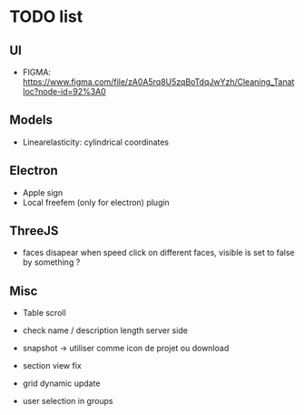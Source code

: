 # TODO list

## UI

- FIGMA: https://www.figma.com/file/zA0A5rq8U5zqBoTdqJwYzh/Cleaning_Tanatloc?node-id=92%3A0

## Models

- Linearelasticity: cylindrical coordinates

## Electron

- Apple sign
- Local freefem (only for electron) plugin

## ThreeJS

- faces disapear when speed click on different faces, visible is set to false by something ?

## Misc

- Table scroll

- check name / description length server side

- snapshot -> utiliser comme icon de projet ou download

- section view fix

- grid dynamic update

- user selection in groups

